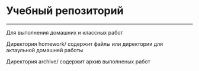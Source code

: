 # Учебный репозиторий
____
Для выполнения домашних и классных работ

Директория homework/ содержит файлы или директории для актаульной домашней работы

Директория archive/ содержит архив выполненых работ

